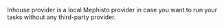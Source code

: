 <!---
  Copyright (c) Meta Platforms and its affiliates.
  This source code is licensed under the MIT license found in the
  LICENSE file in the root directory of this source tree.
-->

Inhouse provider is a local Mephisto provider in case you want to run your tasks without any third-party provider.
